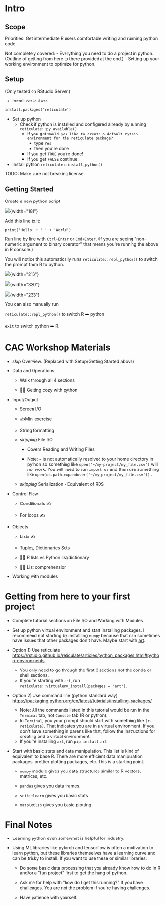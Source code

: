 # Intro

## Scope

Priorities: Get intermediate R users comfortable writing and running python code.

Not completely covered: - Everything you need to do a project in python. (Outline of getting from here to there provided at the end.) - Setting up your working environment to optimize for python.

## Setup

(Only tested on RStudio Server.)

-   Install `reticulate`

```{r}
install.packages('reticulate')
```

-   Set up python
    -   Check if python is installed and configured already by running `reticulate::py_available()`
        -   If you get `Would you like to create a default Python environment for the reticulate package?`
            -   type `Yes`
            -   then you're done
        -   If you get `TRUE` you're done!
        -   If you get `FALSE` continue.
-   Install python `reticulate::install_python()`

TODO: Make sure not breaking license.

## Getting Started

Create a new python script

![](images/clipboard-3711506991.png){width="181"}

Add this line to it:

```         
print('Hello' + ' ' + 'World')
```

Run line by line with `Ctrl+Enter` or `Cmd+Enter`. (If you are seeing "non-numeric argument to binary operator" that means you're running the above in R console.)

You will notice this automatically runs `reticulate::repl_python()` to switch the prompt from R to python.

![](images/clipboard-3550167052.png){width="216"}

![](images/clipboard-3137858805.png){width="330"}

![](images/clipboard-139082399.png){width="233"}

You can also manually run

`reticulate::repl_python()` to switch R ➡️ python

`exit` to switch python ➡️ R.

# CAC Workshop Materials

-   *skip* Overview. (Replaced with Setup/Getting Started above)

-   Data and Operations

    -   Walk through all 4 sections

    -   🧑‍🏫 Getting cozy with python

-   Input/Output

    -   Screen I/O

    -   ✍️Mini exercise

    -   String formatting

    -   *skipping* File I/O

        -   Covers Reading and Writing Files

        -   Note: `~` is not automatically resolved to your home directory in python so something like `open('~/my-project/my_file.csv')` will *not* work. You will need to run `import os` and then use something like `open(os.path.expanduser('~/my-project/my_file.csv'))` .

    -   *skipping* Serialization - Equivalent of RDS

-   Control Flow

    -   Conditionals ✍️

    -   For loops ✍️

-   Objects

    -   Lists ✍️

    -   Tuples, Dictionaries Sets

    -   🧑‍🏫 R lists vs Python list/dictionary

    -   🧑‍🏫 List comprehension

-   Working with modules

# Getting from here to your first project

-   Complete tutorial sections on File I/O and Working with Modules

-   Set up python virtual environment and start installing packages. I recommend not starting by installling `numpy` because that can sometimes have issues that other packages don't have. Maybe start with [art](https://github.com/sepandhaghighi/art).

-   Option 1) Use reticulate <https://rstudio.github.io/reticulate/articles/python_packages.html#python-environments>.

    -   You only need to go through the first 3 sections *not* the conda or shell sections.
    -   If you're starting with `art`, run `reticulate::virtualenv_install(packages = 'art')`.

-   Option 2) Use command line (python standard way) <https://packaging.python.org/en/latest/tutorials/installing-packages/>

    -   Note: All the commands listed in this tutorial would be run in the `Terminal` tab, not `Console` tab (R or python).
    -   In `Terminal`, you your prompt should start with something like `(r-reticulate)`. That indicates you are in a virtual environment. If you don't have something in parens like that, follow the instructions for creating and a virtual environment.
    -   If you're installing `art`, run `pip install art`

-   Start with basic stats and data manipulation. This list is kind of equivalent to base R. There are more efficient data manipulation packages, prettier plotting packages, etc. This is a starting point.

    -   `numpy` module gives you data structures similar to R vectors, matrices, etc.

    -   `pandas` gives you data frames.

    -   `scikitlearn` gives you basic stats

    -   `matplotlib` gives you basic plotting

# Final Notes

-   Learning python even somewhat is helpful for industry.

-   Using ML libraries like pytorch and tensorflow is often a motivation to learn python, but these libraries themselves have a learning curve and can be tricky to install. If you want to use these or similar libraries:

    -   Do some basic data processing that you already know how to do in R and/or a "fun project" first to get the hang of python.

    -   Ask me for help with "how do I get this running?" If you have challenges. You are not the problem if you're having challenges.

    -   Have patience with yourself.
